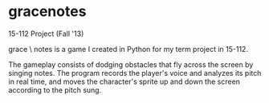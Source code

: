 gracenotes
==========

15-112 Project (Fall '13)

grace \\ notes is a game I created in Python for my term project in 15-112.

The gameplay consists of dodging obstacles that fly across the screen by singing notes.
The program records the player's voice and analyzes its pitch in real time, and moves the character's sprite up and down the screen according to the pitch sung. 

